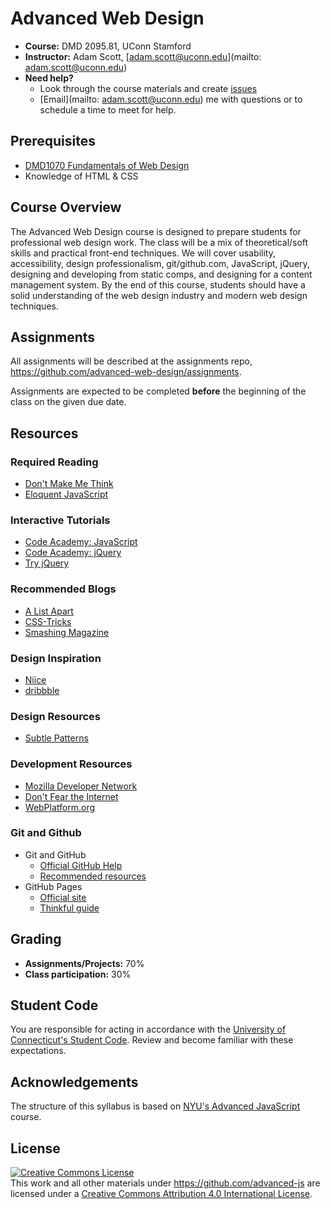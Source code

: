 # Advanced Web Design

- **Course:** DMD 2095.81, UConn Stamford
- **Instructor:** Adam Scott, [adam.scott@uconn.edu](mailto: adam.scott@uconn.edu)
- **Need help?**
	- Look through the course materials and create [issues](https://github.com/advanced-web-design/syllabus/issues)
	- [Email](mailto: adam.scott@uconn.edu) me with questions or to schedule a time to meet for help.

## Prerequisites

- [DMD1070 Fundamentals of Web Design](http://dmd1070.github.io/)
- Knowledge of HTML & CSS

## Course Overview

The Advanced Web Design course is designed to prepare students for professional web design work. The class will be a mix of theoretical/soft skills and practical front-end techniques. We will cover usability, accessibility, design professionalism, git/github.com, JavaScript, jQuery, designing and developing from static comps, and designing for a content management system. By the end of this course, students should have a solid understanding of the web design industry and modern web design techniques.  

## Assignments

All assignments will be described at the assignments repo, <https://github.com/advanced-web-design/assignments>.

Assignments are expected to be completed **before** the beginning of the class on the given due date.

## Resources

### Required Reading

- [Don't Make Me Think](http://www.amazon.com/dp/0321965515/)
- [Eloquent JavaScript](http://eloquentjavascript.net/)

### Interactive Tutorials

- [Code Academy: JavaScript](http://www.codecademy.com/en/tracks/javascript)
- [Code Academy: jQuery](http://www.codecademy.com/en/tracks/jquery)
- [Try jQuery](http://try.jquery.com/)

### Recommended Blogs

- [A List Apart](http://alistapart.com/)
- [CSS-Tricks](http://css-tricks.com/)
- [Smashing Magazine](http://www.smashingmagazine.com/)

### Design Inspiration

- [Niice](https://niice.co/)
- [dribbble](https://dribbble.com/)

### Design Resources

- [Subtle Patterns](http://subtlepatterns.com/)

### Development Resources

- [Mozilla Developer Network](https://developer.mozilla.org/en-US/)
- [Don't Fear the Internet](http://www.dontfeartheinternet.com/)
- [WebPlatform.org](http://www.webplatform.org/)

### Git and Github
- Git and GitHub
    - [Official GitHub Help](https://help.github.com/)
    - [Recommended resources](https://help.github.com/articles/what-are-other-good-resources-for-learning-git-and-github)
- GitHub Pages
    - [Official site](http://pages.github.com/)
    - [Thinkful guide](http://www.thinkful.com/learn/a-guide-to-using-github-pages/)

## Grading

- **Assignments/Projects:** 70%
- **Class participation:** 30%

## Student Code

You are responsible for acting in accordance with the [University of Connecticut's Student Code](http://community.uconn.edu/the-student-code-preamble/). Review and become familiar with these expectations.

## Acknowledgements

The structure of this syllabus is based on [NYU's Advanced JavaScript](https://github.com/advanced-js/syllabus#course-outline) course.

## License

<a rel="license" href="http://creativecommons.org/licenses/by/4.0/"><img alt="Creative Commons License" style="border-width:0" src="https://i.creativecommons.org/l/by/4.0/88x31.png" /></a><br />This <span xmlns:dct="http://purl.org/dc/terms/" href="http://purl.org/dc/dcmitype/Text" rel="dct:type">work</span> and all other materials under https://github.com/advanced-js are licensed under a <a rel="license" href="http://creativecommons.org/licenses/by/4.0/">Creative Commons Attribution 4.0 International License</a>.

